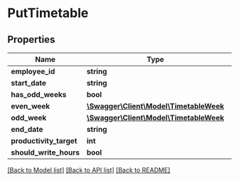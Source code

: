 # PutTimetable

## Properties

 Name                    | Type                                                        | Description | Notes      
-------------------------|-------------------------------------------------------------|-------------|------------
 **employee_id**         | **string**                                                  |             | [optional] 
 **start_date**          | **string**                                                  |             | [optional] 
 **has_odd_weeks**       | **bool**                                                    |             | [optional] 
 **even_week**           | [**\Swagger\Client\Model\TimetableWeek**](TimetableWeek.md) |             | [optional] 
 **odd_week**            | [**\Swagger\Client\Model\TimetableWeek**](TimetableWeek.md) |             | [optional] 
 **end_date**            | **string**                                                  |             | [optional] 
 **productivity_target** | **int**                                                     |             | [optional] 
 **should_write_hours**  | **bool**                                                    |             | [optional] 

[[Back to Model list]](../README.md#documentation-for-models) [[Back to API list]](../README.md#documentation-for-api-endpoints) [[Back to README]](../README.md)


